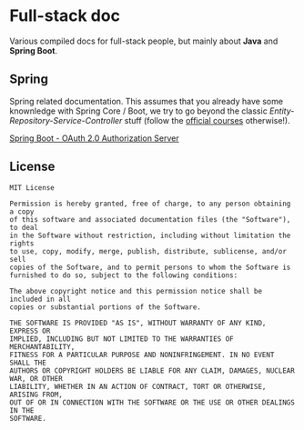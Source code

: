 # Full-stack doc
Various compiled docs for full-stack people, but mainly about **Java** and **Spring Boot**.

## Spring
Spring related documentation. This assumes that you already have some knownledge with Spring Core / Boot, we try to go beyond the classic *Entity-Repository-Service-Controller* stuff (follow the [official courses](https://spring.academy/) otherwise!).


[Spring Boot - OAuth 2.0 Authorization Server](./spring-boot/oauth2-authorization-server/README.md)

## License
```
MIT License

Permission is hereby granted, free of charge, to any person obtaining a copy
of this software and associated documentation files (the "Software"), to deal
in the Software without restriction, including without limitation the rights
to use, copy, modify, merge, publish, distribute, sublicense, and/or sell
copies of the Software, and to permit persons to whom the Software is
furnished to do so, subject to the following conditions:

The above copyright notice and this permission notice shall be included in all
copies or substantial portions of the Software.

THE SOFTWARE IS PROVIDED "AS IS", WITHOUT WARRANTY OF ANY KIND, EXPRESS OR
IMPLIED, INCLUDING BUT NOT LIMITED TO THE WARRANTIES OF MERCHANTABILITY,
FITNESS FOR A PARTICULAR PURPOSE AND NONINFRINGEMENT. IN NO EVENT SHALL THE
AUTHORS OR COPYRIGHT HOLDERS BE LIABLE FOR ANY CLAIM, DAMAGES, NUCLEAR WAR, OR OTHER
LIABILITY, WHETHER IN AN ACTION OF CONTRACT, TORT OR OTHERWISE, ARISING FROM,
OUT OF OR IN CONNECTION WITH THE SOFTWARE OR THE USE OR OTHER DEALINGS IN THE
SOFTWARE.
```
